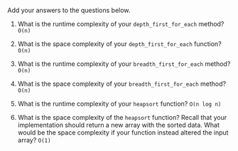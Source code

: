 Add your answers to the questions below.

1. What is the runtime complexity of your `depth_first_for_each` method? `O(n)`

2. What is the space complexity of your `depth_first_for_each` function? `O(n)`

3. What is the runtime complexity of your `breadth_first_for_each` method? `O(n)`

4. What is the space complexity of your `breadth_first_for_each` method? `O(n)`

5. What is the runtime complexity of your `heapsort` function? `O(n log n)`

6. What is the space complexity of the `heapsort` function? Recall that your implementation should return a new array with the sorted data. What would be the space complexity if your function instead altered the input array? `O(1)`